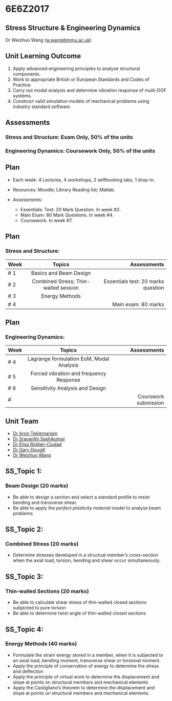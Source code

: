 # 6E6Z2017 
## Stress Structure & Engineering Dynamics 
Dr Weizhuo Wang (w.wang@mmu.ac.uk)

## Unit Learning Outcome

1. Apply advanced engineering principles to analyse structural components.
2. Work to appropriate British or European Standards and Codes of Practice.
3. Carry out modal analysis and determine vibration response of multi-DOF systems.
4. Construct valid simulation models of mechanical problems using industry standard software.


## Assessments

### Stress and Structure: Exam Only, 50% of the units 
### Engineering Dynamics: Coursework Only, 50% of the units 


## Plan

- Each week: 4 Lectures, 4 workshops, 2 selfbooking labs, 1 drop-in.
- Resources: Moodle; Library Reading list; Matlab. 

- Assessments: 
  - Essentials: Test: 20 Mark Question. In week #2.
  - Main Exam: 80 Mark Questions. In week #4.
  - Coursework. In week #7.


## Plan 
### Stress and Structure:

| Week      | Topics | Assessments    |     
| :---        |    :----:   |       ---: |
| # 1   | Basics and Beam Design       |  |
| # 2   | Combined Stress; Thin-walled session      | Essentials test: 20 marks question      |
| # 3   | Energy Methods        |        |
| # 4 |  | Main exam: 80 marks|


## Plan
### Engineering Dynamics: 

| Week      | Topics | Assessments    |     
| :---        |    :----:   |       ---: |
| # 4   | Lagrange formulation EoM, Modal Analysis   |       |
| # 5   | Forced vibration and frequency Response |     |
| # 6   | Sensitivity Analysis and Design        |       |
| #     |    | Courswork submission |


## Unit Team
- [Dr Aron Teklemariam](https://www.mmu.ac.uk/engineering/staff/profile/index.php?id=4103)
- [Dr Sravanthi Sashikumar](https://www.mmu.ac.uk/engineering/staff/profile/index.php?id=2353)
- [Dr Elisa Roldan-Ciudad](https://www.mmu.ac.uk/engineering/staff/profile/index.php?id=4789)
- [Dr Gary Dougill](https://www.mmu.ac.uk/engineering/staff/profile/index.php?id=4443)
- [Dr Weizhuo Wang](https://www.mmu.ac.uk/engineering/staff/profile/index.php?id=2339)



## SS_Topic 1:
### Beam Design (20 marks)
- Be able to design a section and select a standard profile to resist bending and transverse shear.
- Be able to apply the _perfect plasticity material model_ to analyse beam problems


## SS_Topic 2:
### Combined Stress (20 marks)
- Determine stresses developed in a structual member’s cross-section when the axial load, torsion, bending and shear occur simultaneously.


## SS_Topic 3:
### Thin-walled Sections (20 marks)
- Be able to calculate shear stress of thin-walled closed sections subjected to pure torsion
- Be able to determine twist angle of thin-walled closed sections


## SS_Topic 4:
### Energy Methods (40 marks) 
- Formulate the strain energy stored in a member, when it is subjected to an axial load, bending moment, transverse shear or torsional moment.
- Apply the principle of conservation of energy to determine the stress and deflection
- Apply the principle of virtual work to determine the displacement and slope at points on structural members and mechanical elements
- Apply the Castigliano’s theorem to determine the displacement and slope at points on structural members and mechanical elements.